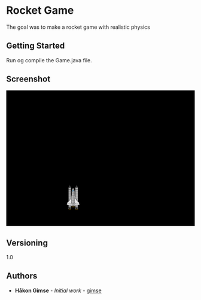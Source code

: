 # Rocket Game

The goal was to make a rocket game with realistic physics

## Getting Started

Run og compile the Game.java file.

## Screenshot

![alt text](https://github.com/gimse/RocketGame/blob/master/DemoImage.png)

## Versioning

1.0

## Authors

* **Håkon Gimse** - *Initial work* - [gimse](https://github.com/gimse)


